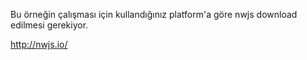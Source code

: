 Bu örneğin çalışması için kullandığınız platform'a göre nwjs download edilmesi gerekiyor.

http://nwjs.io/

